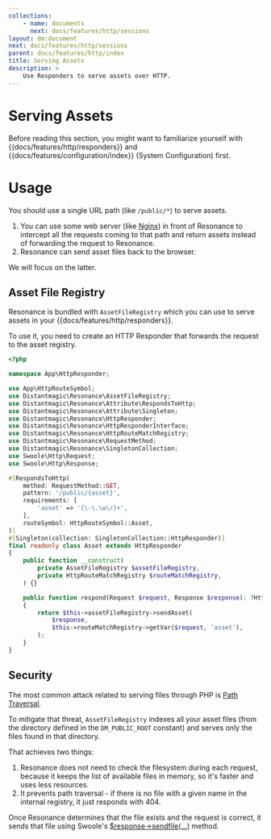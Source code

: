 ```yaml
---
collections: 
    - name: documents
      next: docs/features/http/sessions
layout: dm:document
next: docs/features/http/sessions
parent: docs/features/http/index
title: Serving Assets
description: >
    Use Responders to serve assets over HTTP.
---
```


# Serving Assets

Before reading this section, you might want to familiarize yourself with 
{{docs/features/http/responders}} and {{docs/features/configuration/index}} 
(System Configuration) first.

# Usage

You should use a single URL path (like `/public/*`) to serve assets.

1. You can use some web server (like [Nginx](https://www.nginx.com/)) in front
    of Resonance to intercept all the requests coming to that path and return
    assets instead of forwarding the request to Resonance.
2. Resonance can send asset files back to the browser.

We will focus on the latter.

## Asset File Registry

Resonance is bundled with `AssetFileRegistry` which you can use to serve assets
in your {{docs/features/http/responders}}.

To use it, you need to create an HTTP Responder that forwards the request to 
the asset registry.

```php
<?php

namespace App\HttpResponder;

use App\HttpRouteSymbol;
use Distantmagic\Resonance\AssetFileRegistry;
use Distantmagic\Resonance\Attribute\RespondsToHttp;
use Distantmagic\Resonance\Attribute\Singleton;
use Distantmagic\Resonance\HttpResponder;
use Distantmagic\Resonance\HttpResponderInterface;
use Distantmagic\Resonance\HttpRouteMatchRegistry;
use Distantmagic\Resonance\RequestMethod;
use Distantmagic\Resonance\SingletonCollection;
use Swoole\Http\Request;
use Swoole\Http\Response;

#[RespondsToHttp(
    method: RequestMethod::GET,
    pattern: '/public/{asset}',
    requirements: [
        'asset' => '[\-\.\w\/]+',
    ],
    routeSymbol: HttpRouteSymbol::Asset,
)]
#[Singleton(collection: SingletonCollection::HttpResponder)]
final readonly class Asset extends HttpResponder
{
    public function __construct(
        private AssetFileRegistry $assetFileRegistry,
        private HttpRouteMatchRegistry $routeMatchRegistry,
    ) {}

    public function respond(Request $request, Response $response): ?HttpResponderInterface
    {
        return $this->assetFileRegistry->sendAsset(
            $response, 
            $this->routeMatchRegistry->getVar($request, 'asset'),
        );
    }
}
```

## Security 

The most common attack related to serving files through PHP is 
[Path Traversal](https://owasp.org/www-community/attacks/Path_Traversal). 

To mitigate that threat, `AssetFileRegistry` indexes all your asset 
files (from the directory defined in the `DM_PUBLIC_ROOT` constant) and serves
only the files found in that directory.

That achieves two things: 

1. Resonance does not need to check the filesystem during each request,
    because it keeps the list of available files in memory, so it's faster and
    uses less resources.
2. It prevents path traversal - if there is no file with a given name in the
    internal registry, it just responds with 404.

Once Resonance determines that the file exists and the request is correct,
it sends that file using Swoole's 
[$response->sendfile(...)](https://wiki.swoole.com/#/http_server?id=sendfile)
method.
